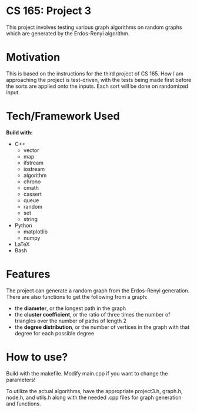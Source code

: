 # CS 165: Project 3
This project involves testing various graph algorithms on random graphs which are generated by the Erdos-Renyi algorithm.

# Motivation
This is based on the instructions for the third project of CS 165. How I am approaching the project is test-driven, with the tests being made first before
the sorts are applied onto the inputs. Each sort will be done on randomized input.

# Tech/Framework Used
**Build with:**
- C++
    - vector
    - map
    - ifstream
    - iostream
    - algorithm
    - chrono
    - cmath
    - cassert
    - queue
    - random
    - set
    - string
- Python
    - matplotlib
    - numpy
- LaTeX
- Bash

# Features
The project can generate a random graph from the Erdos-Renyi generation. There are also functions to get the following from a graph:
- the **diameter**, or the longest path in the graph
- the **cluster coefficient**, or the ratio of three times the number of triangles over the number of paths of length 2
- the **degree distribution**, or the number of vertices in the graph with that degree for each possible degree

# How to use?
Build with the makefile. Modify main.cpp if you want to change the parameters!

To utilize the actual algorithms, have the appropriate project3.h, graph.h, node.h, and utils.h along with the needed .cpp files for graph generation and functions.